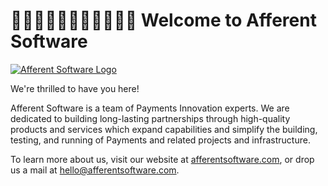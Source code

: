 # 👋👋🏻👋🏼👋🏽👋🏽👋🏿 Welcome to Afferent Software



[<picture><source media="(prefers-color-scheme: dark)" srcset="https://aff-internal-alerting-branding.s3.us-east-2.amazonaws.com/afferent-software-on-dark-bg.png"><source media="(prefers-color-scheme: light)" srcset="https://aff-internal-alerting-branding.s3.us-east-2.amazonaws.com/afferent-software.png"><img alt="Afferent Software Logo" src="https://aff-internal-alerting-branding.s3.us-east-2.amazonaws.com/afferent-software-on-dark-bg.png"></picture>](https://afferentsoftware.com/)

We're thrilled to have you here!

Afferent Software is a team of Payments Innovation experts. We are dedicated to building long-lasting partnerships through high-quality products and services which expand capabilities and simplify the building, testing, and running of Payments and related projects and infrastructure.

To learn more about us, visit our website at [afferentsoftware.com](https://afferentsoftware.com/), or drop us a mail at [hello@afferentsoftware.com](mailto:hello@afferentsoftware.com).
